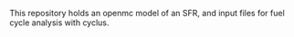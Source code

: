 This repository holds an openmc model of an SFR, and input files for fuel cycle analysis with cyclus. 
